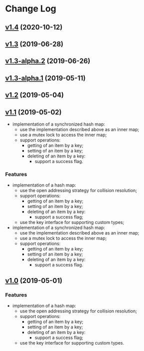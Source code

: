 # Change Log

## [v1.4](https://github.com/thewizardplusplus/go-hashmap/tree/v1.4) (2020-10-12)

## [v1.3](https://github.com/thewizardplusplus/go-hashmap/tree/v1.3) (2019-06-28)

## [v1.3-alpha.2](https://github.com/thewizardplusplus/go-hashmap/tree/v1.3-alpha.2) (2019-06-26)

## [v1.3-alpha.1](https://github.com/thewizardplusplus/go-hashmap/tree/v1.3-alpha.1) (2019-05-11)

## [v1.2](https://github.com/thewizardplusplus/go-hashmap/tree/v1.2) (2019-05-04)

## [v1.1](https://github.com/thewizardplusplus/go-hashmap/tree/v1.1) (2019-05-02)

- implementation of a synchronized hash map:
  - use the implementation described above as an inner map;
  - use a mutex lock to access the inner map;
  - support operations:
    - getting of an item by a key;
    - setting of an item by a key;
    - deleting of an item by a key:
      - support a success flag.

### Features

- implementation of a hash map:
  - use the open addressing strategy for collision resolution;
  - support operations:
    - getting of an item by a key;
    - setting of an item by a key;
    - deleting of an item by a key:
      - support a success flag;
  - use the key interface for supporting custom types;
- implementation of a synchronized hash map:
  - use the implementation described above as an inner map;
  - use a mutex lock to access the inner map;
  - support operations:
    - getting of an item by a key;
    - setting of an item by a key;
    - deleting of an item by a key:
      - support a success flag.

## [v1.0](https://github.com/thewizardplusplus/go-hashmap/tree/v1.0) (2019-05-01)

### Features

- implementation of a hash map:
  - use the open addressing strategy for collision resolution;
  - support operations:
    - getting of an item by a key;
    - setting of an item by a key;
    - deleting of an item by a key:
      - support a success flag;
  - use the key interface for supporting custom types.
